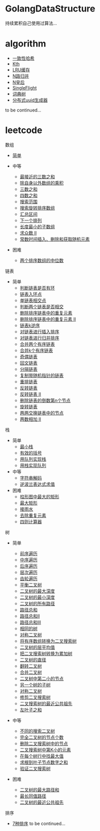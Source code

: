GolangDataStructure
===
持续累积自己使用过算法...


algorithm
===
- [一致性哈希](https://github.com/MaxnSter/GolangDataStructure/tree/master/consistenthash)
- [Kth](https://github.com/MaxnSter/GolangDataStructure/tree/master/kth)
- [LRU缓存](https://github.com/MaxnSter/GolangDataStructure/tree/master/lru)
- [N路归并](https://github.com/MaxnSter/GolangDataStructure/tree/master/nmerge)
- [N皇后](https://github.com/MaxnSter/GolangDataStructure/tree/master/nqueens)
- [SingleFlight](https://github.com/MaxnSter/GolangDataStructure/tree/master/singleflight)
- [词典树](https://github.com/MaxnSter/GolangDataStructure/tree/master/trietree)
- [分布式uuid生成器](https://github.com/MaxnSter/GolangDataStructure/tree/master/uuid)

to be continued...

leetcode
===
数组

- [简单](https://github.com/MaxnSter/GolangDataStructure/tree/master/leetcode/array/easy)
    
- 中等
    - [最接近的三数之和](https://github.com/MaxnSter/GolangDataStructure/tree/master/leetcode/array/median/3sum_closest)
    - [除自身以外数组的乘积](https://github.com/MaxnSter/GolangDataStructure/tree/master/leetcode/array/median/excpect_self)
    - [三数之和](https://github.com/MaxnSter/GolangDataStructure/tree/master/leetcode/array/median/three_sum)
    - [四数之和](https://github.com/MaxnSter/GolangDataStructure/tree/master/leetcode/array/median/four_sum)
    - [搜索范围](https://github.com/MaxnSter/GolangDataStructure/tree/master/leetcode/array/median/search_for_range)
    - [搜索旋转排序数组](https://github.com/MaxnSter/GolangDataStructure/tree/master/leetcode/array/median/search_in_rotated)
    - [汇总区间](https://github.com/MaxnSter/GolangDataStructure/tree/master/leetcode/array/median/summary_range)
    - [下一个排列](https://github.com/MaxnSter/GolangDataStructure/tree/master/leetcode/array/median/next_permutation)
    - [长度最小的子数组](https://github.com/MaxnSter/GolangDataStructure/tree/master/leetcode/array/median/ms_subarray)
    - [求众数 II](https://github.com/MaxnSter/GolangDataStructure/tree/master/leetcode/array/median/majority_element_2)
    - [常数时间插入、删除和获取随机元素](https://github.com/MaxnSter/GolangDataStructure/tree/master/leetcode/array/median/idg_o1)
- 困难
    - [两个排序数组的中位数](https://github.com/MaxnSter/GolangDataStructure/tree/master/leetcode/array/hard/median_two_sorted)

链表
- 简单
   - [判断链表是否有环](https://github.com/MaxnSter/GolangDataStructure/tree/master/leetcode/link/cycle)
   - [链表入环点](https://github.com/MaxnSter/GolangDataStructure/tree/master/leetcode/link/cycle)
   - [单链表相交点](https://github.com/MaxnSter/GolangDataStructure/tree/master/leetcode/link/cycle)
   - [判断两个链表是否相交](https://github.com/MaxnSter/GolangDataStructure/tree/master/leetcode/link/cycle)
   - [删除排序链表中的重复元素](https://github.com/MaxnSter/GolangDataStructure/tree/master/leetcode/link/dup)
   - [删除排序链表中的重复元素 II](https://github.com/MaxnSter/GolangDataStructure/tree/master/leetcode/link/dup2)
   - [链表k逆序](https://github.com/MaxnSter/GolangDataStructure/tree/master/leetcode/link/kreverse)
   - [对链表进行插入排序](https://github.com/MaxnSter/GolangDataStructure/tree/master/leetcode/link/link_sort)
   - [对链表进行归并排序](https://github.com/MaxnSter/GolangDataStructure/tree/master/leetcode/link/link_sort)
   - [合并两个有序链表](https://github.com/MaxnSter/GolangDataStructure/tree/master/leetcode/link/merge)
   - [合并k个有序链表](https://github.com/MaxnSter/GolangDataStructure/tree/master/leetcode/link/mergek_sorted)
   - [奇偶链表](https://github.com/MaxnSter/GolangDataStructure/tree/master/leetcode/link/odd_even)
   - [回文链表](https://github.com/MaxnSter/GolangDataStructure/tree/master/leetcode/link/parlindrome)
   - [分隔链表](https://github.com/MaxnSter/GolangDataStructure/tree/master/leetcode/link/partiton)
   - [复制带随机指针的链表](https://github.com/MaxnSter/GolangDataStructure/tree/master/leetcode/link/random)
   - [重排链表](https://github.com/MaxnSter/GolangDataStructure/tree/master/leetcode/link/reorder)
   - [反转链表](https://github.com/MaxnSter/GolangDataStructure/tree/master/leetcode/link/reverse)
   - [反转链表 II](https://github.com/MaxnSter/GolangDataStructure/tree/master/leetcode/link/reverse2)
   - [删除链表的倒数第n个节点](https://github.com/MaxnSter/GolangDataStructure/tree/master/leetcode/link/rmN)
   - [旋转链表](https://github.com/MaxnSter/GolangDataStructure/tree/master/leetcode/link/rotate)
   - [两两交换链表中的节点](https://github.com/MaxnSter/GolangDataStructure/tree/master/leetcode/link/swap)
   - [两数相加 II](https://github.com/MaxnSter/GolangDataStructure/tree/master/leetcode/link/two_sum)

栈
- 简单
   - [最小栈](https://github.com/MaxnSter/GolangDataStructure/tree/master/leetcode/stack/easy/min_stack)
   - [有效的括号](https://github.com/MaxnSter/GolangDataStructure/tree/master/leetcode/stack/easy/parenthese)
   - [用队列实现栈](https://github.com/MaxnSter/GolangDataStructure/tree/master/leetcode/stack/easy/queue_to_stack)
   - [用栈实现队列](https://github.com/MaxnSter/GolangDataStructure/tree/master/leetcode/stack/easy/stack_to_queue)
- 中等
   - [字符串解码](https://github.com/MaxnSter/GolangDataStructure/tree/master/leetcode/stack/median/decode_string)
   - [逆波兰表达式求值](https://github.com/MaxnSter/GolangDataStructure/tree/master/leetcode/stack/median/polish)
- 困难
   - [柱形图中最大的矩形](https://github.com/MaxnSter/GolangDataStructure/tree/master/leetcode/stack/hard/rect)
   - [最大矩形](https://github.com/MaxnSter/GolangDataStructure/tree/master/leetcode/stack/hard/max_rect)
   - [接雨水](https://github.com/MaxnSter/GolangDataStructure/tree/master/leetcode/stack/hard/trap_rain)
   - [去除重复元素](https://github.com/MaxnSter/GolangDataStructure/tree/master/leetcode/stack/hard/rm_dup_letters)
   - [四则计算器](https://github.com/MaxnSter/GolangDataStructure/tree/master/leetcode/stack/hard/basic_caculator)
   
树
- 简单
  - [前序遍历](https://github.com/MaxnSter/GolangDataStructure/tree/master/leetcode/tree/median/preorder)
  - [中序遍历](https://github.com/MaxnSter/GolangDataStructure/tree/master/leetcode/tree/median/inorder)
  - [后序遍历](https://github.com/MaxnSter/GolangDataStructure/tree/master/leetcode/tree/median/postorder)
  - [层次遍历](https://github.com/MaxnSter/GolangDataStructure/tree/master/leetcode/tree/median/level)
  - [齿轮遍历](https://github.com/MaxnSter/GolangDataStructure/tree/master/leetcode/tree/median/zigzag_level)
  - [平衡二叉树](https://github.com/MaxnSter/GolangDataStructure/tree/master/leetcode/tree/simple/balance)
  - [二叉树的最大深度](https://github.com/MaxnSter/GolangDataStructure/tree/master/leetcode/tree/simple/max_dep)
  - [二叉树的最小深度](https://github.com/MaxnSter/GolangDataStructure/tree/master/leetcode/tree/simple/min_dep)
  - [二叉树的所有路径](https://github.com/MaxnSter/GolangDataStructure/tree/master/leetcode/tree/simple/path)
  - [路径总和](https://github.com/MaxnSter/GolangDataStructure/tree/master/leetcode/tree/simple/path_sum)
  - [路径总和II](https://github.com/MaxnSter/GolangDataStructure/blob/master/leetcode/tree/simple/path_sum_2/path_sum_2.go)
  - [路径总和III](https://github.com/MaxnSter/GolangDataStructure/tree/master/leetcode/tree/simple/path_sum_3)
  - [相同的树](https://github.com/MaxnSter/GolangDataStructure/tree/master/leetcode/tree/simple/same)
  - [对称二叉树](https://github.com/MaxnSter/GolangDataStructure/tree/master/leetcode/tree/simple/symmetric)
  - [将有序数组转换为二叉搜索树](https://github.com/MaxnSter/GolangDataStructure/tree/master/leetcode/tree/simple/a_to_bst)
  - [二叉树的层平均值](https://github.com/MaxnSter/GolangDataStructure/tree/master/leetcode/tree/simple/avg_level)
  - [把二叉搜索树转换为累加树](https://github.com/MaxnSter/GolangDataStructure/tree/master/leetcode/tree/simple/bst_to_greater)
  - [二叉树的直径](https://github.com/MaxnSter/GolangDataStructure/tree/master/leetcode/tree/simple/diameter)
  - [翻转二叉树](https://github.com/MaxnSter/GolangDataStructure/tree/master/leetcode/tree/simple/invert)
  - [合并二叉树](https://github.com/MaxnSter/GolangDataStructure/tree/master/leetcode/tree/simple/merge)
  - [二叉树中第二小的节点](https://github.com/MaxnSter/GolangDataStructure/tree/master/leetcode/tree/simple/second_min)
  - [另一个树的子树](https://github.com/MaxnSter/GolangDataStructure/tree/master/leetcode/tree/simple/subtree)
  - [对称二叉树](https://github.com/MaxnSter/GolangDataStructure/tree/master/leetcode/tree/simple/symmetric)
  - [修剪二叉搜索树](https://github.com/MaxnSter/GolangDataStructure/tree/master/leetcode/tree/simple/trim)
  - [二叉搜索树的最近公共祖先](https://github.com/MaxnSter/GolangDataStructure/tree/master/leetcode/tree/simple/lca_bst)
  - [左叶子之和](https://github.com/MaxnSter/GolangDataStructure/tree/master/leetcode/tree/simple/sum_of_left)
- 中等
  - [不同的搜索二叉树](https://github.com/MaxnSter/GolangDataStructure/tree/master/leetcode/tree/median/unique)
  - [完全二叉树的节点个数](https://github.com/MaxnSter/GolangDataStructure/tree/master/leetcode/tree/median/count_ct)
  - [删除二叉搜索树中的节点](https://github.com/MaxnSter/GolangDataStructure/tree/master/leetcode/tree/median/delete_node_bst)
  - [二叉搜索树中第K小的元素](https://github.com/MaxnSter/GolangDataStructure/tree/master/leetcode/tree/median/kth_small)
  - [在每个树行中找最大值](https://github.com/MaxnSter/GolangDataStructure/tree/master/leetcode/tree/median/largest_each_line)
  - [求根到叶子节点数字之和](https://github.com/MaxnSter/GolangDataStructure/tree/master/leetcode/tree/median/leaf_nums)
  - [验证二叉搜索树](https://github.com/MaxnSter/GolangDataStructure/tree/master/leetcode/tree/median/validate_bst)
  
- 困难
  - [二叉树的最大路径和](https://github.com/MaxnSter/GolangDataStructure/tree/master/leetcode/tree/hard/max_path_sum)
  - [最长同值路径](https://github.com/MaxnSter/GolangDataStructure/tree/master/leetcode/tree/simple/path_longest_same)
  - [二叉树的最近公共祖先](https://github.com/MaxnSter/GolangDataStructure/tree/master/leetcode/tree/median/lca)
 
排序
  - [7种排序](https://github.com/MaxnSter/GolangDataStructure/tree/master/leetcode/sort/basic)
to be continued...